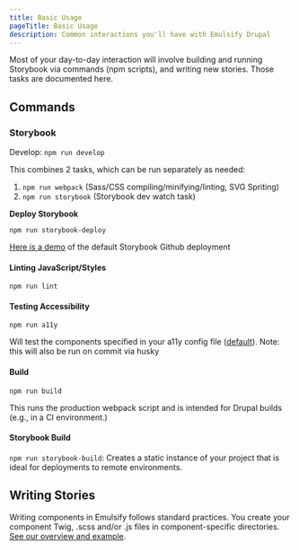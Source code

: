 ```yaml
---
title: Basic Usage
pageTitle: Basic Usage
description: Common interactions you'll have with Emulsify Drupal
---
```


Most of your day-to-day interaction will involve building and running Storybook via commands (npm scripts), and writing new stories. Those tasks are documented here.

## Commands

### Storybook

Develop: `npm run develop`

This combines 2 tasks, which can be run separately as needed:

1. `npm run webpack` (Sass/CSS compiling/minifying/linting, SVG Spriting)
2. `npm run storybook` (Storybook dev watch task)

**Deploy Storybook**

`npm run storybook-deploy`

[Here is a demo](https://emulsify-ds.github.io/compound/) of the default Storybook Github deployment

#### Linting JavaScript/Styles

`npm run lint`

#### Testing Accessibility

`npm run a11y`

Will test the components specified in your a11y config file ([default](https://github.com/emulsify-ds/emulsify-drupal/blob/2.x/a11y.config.js#L17)). Note: this will also be run on commit via husky

#### Build

`npm run build`

This runs the production webpack script and is intended for Drupal builds (e.g., in a CI environment.)

#### Storybook Build

`npm run storybook-build`: Creates a static instance of your project that is ideal for deployments to remote environments.

## Writing Stories

Writing components in Emulsify follows standard practices. You create your component Twig, .scss and/or .js files in component-specific directories. [See our overview and example](/docs/supporting-projects/emulsify-core/basic-usage/writing-stories).